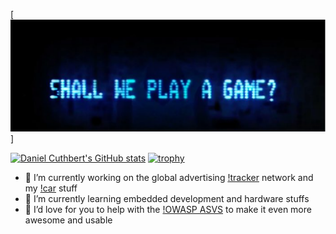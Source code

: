
[![MasterHead](banner.png)]

[![Daniel Cuthbert's GitHub stats](https://github-readme-stats.vercel.app/api?username=danielcuthbert&show_icons=true&count_private=true)](https://github.com/anuraghazra/github-readme-stats)
[![trophy](https://github-profile-trophy.vercel.app/?username=danielcuthbert)](https://github.com/ryo-ma/github-profile-trophy)



- 🔭 I’m currently working on the global advertising [!tracker](https://github.com/danielcuthbert/trackers) network and my [!car](https://github.com/danielcuthbert/Carhacking) stuff
- 🌱 I’m currently learning embedded development and hardware stuffs
- 👯 I’d love for you to help with the [!OWASP ASVS](https://github.com/owasp/asvs) to make it even more awesome and usable

